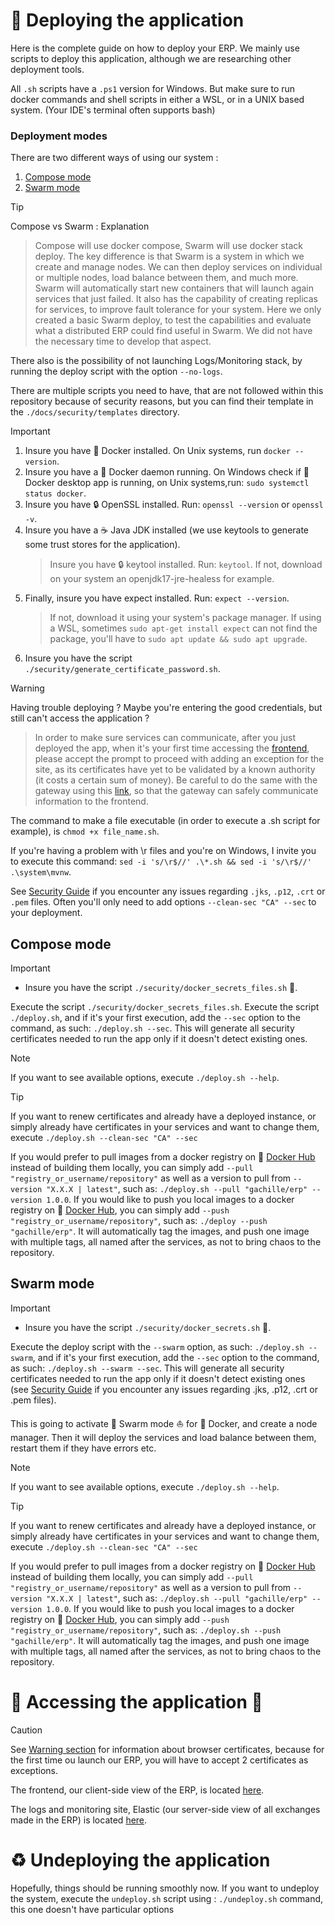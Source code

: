 # :rocket: Deploying the application

Here is the complete guide on how to deploy your ERP.
We mainly use scripts to deploy this application, although we are researching other deployment tools.

All `.sh` scripts have a `.ps1` version for Windows. But make sure to run docker commands and shell scripts in either a WSL, or in a UNIX based system.
(Your IDE's terminal often supports bash)

### Deployment modes

There are two different ways of using our system :

1. [Compose mode](#compose-mode)
2. [Swarm mode](#swarm-mode)

> [!TIP]
> Compose vs Swarm : Explanation
>
> > Compose will use docker compose, Swarm will use docker stack deploy. The key difference is that Swarm is a system in which we create and manage nodes. We can then deploy services on individual or multiple nodes, load balance between them, and much more. Swarm will automatically start new containers that will launch again services that just failed. It also has the capability of creating replicas for services, to improve fault tolerance for your system.
> > Here we only created a basic Swarm deploy, to test the capabilities and evaluate what a distributed ERP could find useful in Swarm. We did not have the necessary time to develop that aspect.

There also is the possibility of not launching Logs/Monitoring stack, by running the deploy script with the option `--no-logs`.

There are multiple scripts you need to have, that are not followed within this repository because of security reasons, but you can find their template in the `./docs/security/templates` directory.

> [!IMPORTANT]
>
> 1. Insure you have :whale: Docker installed. On Unix systems, run `docker --version`.
> 2. Insure you have a :whale: Docker daemon running. On Windows check if :whale: Docker desktop app is running, on Unix systems,run: `sudo systemctl status docker`.
> 3. Insure you have :lock: OpenSSL installed. Run: `openssl --version` or `openssl -v`.
> 4. Insure you have a :coffee: Java JDK installed (we use keytools to generate some trust stores for the application).
>    > Insure you have :lock: keytool installed. Run: `keytool`. If not, download on your system an openjdk17-jre-healess for example.
> 5. Finally, insure you have expect installed. Run: `expect --version`.
>    > If not, download it using your system's package manager. If using a WSL, sometimes `sudo apt-get install expect` can not find the package, you'll have to `sudo apt update && sudo apt upgrade`.
> 6. Insure you have the script `./security/generate_certificate_password.sh`.

> [!WARNING]
>
> Having trouble deploying ? Maybe you're entering the good credentials, but still can't access the application ?
>
> > In order to make sure services can communicate, after you just deployed the app, when it's your first time accessing the [frontend](https://localhost:3000/), please accept the prompt to proceed with adding an exception for the site, as its certificates have yet to be validated by a known authority (it costs a certain sum of money). Be careful to do the same with the gateway using this [link](https://localhost:8041/api/authentication/v1/hello), so that the gateway can safely communicate information to the frontend.
>
> The command to make a file executable (in order to execute a .sh script for example), is `chmod +x file_name.sh`.
>
> If you're having a problem with \r files and you're on Windows, I invite you to execute this command: `sed -i 's/\r$//' .\*.sh && sed -i 's/\r$//' .\system\mvnw`.
>
> See [Security Guide](./security/README.md) if you encounter any issues regarding `.jks`, `.p12`, `.crt` or `.pem` files. Often you'll only need to add options `--clean-sec "CA" --sec` to your deployment.

## **Compose mode**

> [!IMPORTANT]
>
> - Insure you have the script `./security/docker_secrets_files.sh` :key:.

Execute the script `./security/docker_secrets_files.sh`.
Execute the script `./deploy.sh`, and if it's your first execution, add the `--sec` option to the command, as such: `./deploy.sh --sec`. This will generate all security certificates needed to run the app only if it doesn't detect existing ones.

> [!NOTE]
> If you want to see available options, execute `./deploy.sh --help`.

> [!TIP]
> If you want to renew certificates and already have a deployed instance, or simply already have certificates in your services and want to change them, execute `./deploy.sh --clean-sec "CA" --sec`
>
> If you would prefer to pull images from a docker registry on :whale: [Docker Hub](https://hub.docker.com) instead of building them locally, you can simply add `--pull "registry_or_username/repository"` as well as a version to pull from `--version "X.X.X | latest"`, such as: `./deploy.sh --pull "gachille/erp" --version 1.0.0`.
> If you would like to push you local images to a docker registry on :whale: [Docker Hub](https://hub.docker.com), you can simply add `--push "registry_or_username/repository"`, such as: `./deploy --push "gachille/erp"`. It will automatically tag the images, and push one image with multiple tags, all named after the services, as not to bring chaos to the repository.

## **Swarm mode**

> [!IMPORTANT]
>
> - Insure you have the script `./security/docker_secrets.sh` :key:.

Execute the deploy script with the `--swarm` option, as such: `./deploy.sh --swarm`, and if it's your first execution, add the `--sec` option to the command, as such: `./deploy.sh --swarm --sec`. This will generate all security certificates needed to run the app only if it doesn't detect existing ones (see [Security Guide](./security/README.md) if you encounter any issues regarding .jks, .p12, .crt or .pem files).

This is going to activate :ship: Swarm mode :sailboat: for :whale: Docker, and create a node manager. Then it will deploy the services and load balance between them, restart them if they have errors etc.

> [!NOTE]
> If you want to see available options, execute `./deploy.sh --help`.

> [!TIP]
> If you want to renew certificates and already have a deployed instance, or simply already have certificates in your services and want to change them, execute `./deploy.sh --clean-sec "CA" --sec`
>
> If you would prefer to pull images from a docker registry on :whale: [Docker Hub](https://hub.docker.com) instead of building them locally, you can simply add `--pull "registry_or_username/repository"` as well as a version to pull from `--version "X.X.X | latest"`, such as: `./deploy.sh --pull "gachille/erp" --version 1.0.0`.
> If you would like to push you local images to a docker registry on :whale: [Docker Hub](https://hub.docker.com), you can simply add `--push "registry_or_username/repository"`, such as: `./deploy.sh --push "gachille/erp"`. It will automatically tag the images, and push one image with multiple tags, all named after the services, as not to bring chaos to the repository.

# :tada: Accessing the application :tada:

> [!CAUTION]
> See [Warning section](#warning) for information about browser certificates, because for the first time ou launch our ERP, you will have to accept 2 certificates as exceptions.

The frontend, our client-side view of the ERP, is located [here](https://localhost:3000/).

The logs and monitoring site, Elastic (our server-side view of all exchanges made in the ERP) is located [here](http://localhost:5601/).

# :recycle: Undeploying the application

Hopefully, things should be running smoothly now. If you want to undeploy the system, execute the `undeploy.sh` script using : `./undeploy.sh` command, this one doesn't have particular options
